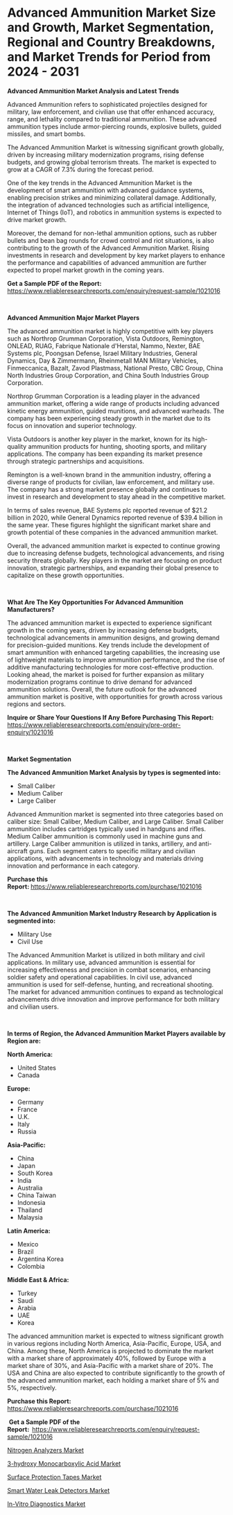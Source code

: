 <p><h1>Advanced Ammunition Market Size and Growth, Market Segmentation, Regional and Country Breakdowns, and Market Trends for Period from 2024 -  2031</h1></p><p><strong>Advanced Ammunition Market Analysis and Latest Trends</strong></p>
<p><p>Advanced Ammunition refers to sophisticated projectiles designed for military, law enforcement, and civilian use that offer enhanced accuracy, range, and lethality compared to traditional ammunition. These advanced ammunition types include armor-piercing rounds, explosive bullets, guided missiles, and smart bombs.</p><p>The Advanced Ammunition Market is witnessing significant growth globally, driven by increasing military modernization programs, rising defense budgets, and growing global terrorism threats. The market is expected to grow at a CAGR of 7.3% during the forecast period.</p><p>One of the key trends in the Advanced Ammunition Market is the development of smart ammunition with advanced guidance systems, enabling precision strikes and minimizing collateral damage. Additionally, the integration of advanced technologies such as artificial intelligence, Internet of Things (IoT), and robotics in ammunition systems is expected to drive market growth.</p><p>Moreover, the demand for non-lethal ammunition options, such as rubber bullets and bean bag rounds for crowd control and riot situations, is also contributing to the growth of the Advanced Ammunition Market. Rising investments in research and development by key market players to enhance the performance and capabilities of advanced ammunition are further expected to propel market growth in the coming years.</p></p>
<p><strong>Get a Sample PDF of the Report:&nbsp;</strong> <a href="https://www.reliableresearchreports.com/enquiry/request-sample/1021016">https://www.reliableresearchreports.com/enquiry/request-sample/1021016</a></p>
<p>&nbsp;</p>
<p><strong>Advanced Ammunition Major Market Players</strong></p>
<p><p>The advanced ammunition market is highly competitive with key players such as Northrop Grumman Corporation, Vista Outdoors, Remington, ONLEAD, RUAG, Fabrique Nationale d'Herstal, Nammo, Nexter, BAE Systems plc, Poongsan Defense, Israel Military Industries, General Dynamics, Day & Zimmermann, Rheinmetall MAN Military Vehicles, Finmeccanica, Bazalt, Zavod Plastmass, National Presto, CBC Group, China North Industries Group Corporation, and China South Industries Group Corporation.</p><p>Northrop Grumman Corporation is a leading player in the advanced ammunition market, offering a wide range of products including advanced kinetic energy ammunition, guided munitions, and advanced warheads. The company has been experiencing steady growth in the market due to its focus on innovation and superior technology.</p><p>Vista Outdoors is another key player in the market, known for its high-quality ammunition products for hunting, shooting sports, and military applications. The company has been expanding its market presence through strategic partnerships and acquisitions.</p><p>Remington is a well-known brand in the ammunition industry, offering a diverse range of products for civilian, law enforcement, and military use. The company has a strong market presence globally and continues to invest in research and development to stay ahead in the competitive market.</p><p>In terms of sales revenue, BAE Systems plc reported revenue of $21.2 billion in 2020, while General Dynamics reported revenue of $39.4 billion in the same year. These figures highlight the significant market share and growth potential of these companies in the advanced ammunition market.</p><p>Overall, the advanced ammunition market is expected to continue growing due to increasing defense budgets, technological advancements, and rising security threats globally. Key players in the market are focusing on product innovation, strategic partnerships, and expanding their global presence to capitalize on these growth opportunities.</p></p>
<p>&nbsp;</p>
<p><strong>What Are The Key Opportunities For Advanced Ammunition Manufacturers?</strong></p>
<p><p>The advanced ammunition market is expected to experience significant growth in the coming years, driven by increasing defense budgets, technological advancements in ammunition designs, and growing demand for precision-guided munitions. Key trends include the development of smart ammunition with enhanced targeting capabilities, the increasing use of lightweight materials to improve ammunition performance, and the rise of additive manufacturing technologies for more cost-effective production. Looking ahead, the market is poised for further expansion as military modernization programs continue to drive demand for advanced ammunition solutions. Overall, the future outlook for the advanced ammunition market is positive, with opportunities for growth across various regions and sectors.</p></p>
<p><strong>Inquire or Share Your Questions If Any Before Purchasing This Report:</strong> <a href="https://www.reliableresearchreports.com/enquiry/pre-order-enquiry/1021016">https://www.reliableresearchreports.com/enquiry/pre-order-enquiry/1021016</a></p>
<p>&nbsp;</p>
<p><strong>Market Segmentation</strong></p>
<p><strong>The Advanced Ammunition Market Analysis by types is segmented into:</strong></p>
<p><ul><li>Small Caliber</li><li>Medium Caliber</li><li>Large Caliber</li></ul></p>
<p><p>Advanced Ammunition market is segmented into three categories based on caliber size: Small Caliber, Medium Caliber, and Large Caliber. Small Caliber ammunition includes cartridges typically used in handguns and rifles. Medium Caliber ammunition is commonly used in machine guns and artillery. Large Caliber ammunition is utilized in tanks, artillery, and anti-aircraft guns. Each segment caters to specific military and civilian applications, with advancements in technology and materials driving innovation and performance in each category.</p></p>
<p><strong>Purchase this Report:&nbsp;</strong><a href="https://www.reliableresearchreports.com/purchase/1021016">https://www.reliableresearchreports.com/purchase/1021016</a></p>
<p>&nbsp;</p>
<p><strong>The Advanced Ammunition Market Industry Research by Application is segmented into:</strong></p>
<p><ul><li>Military Use</li><li>Civil Use</li></ul></p>
<p><p>The Advanced Ammunition Market is utilized in both military and civil applications. In military use, advanced ammunition is essential for increasing effectiveness and precision in combat scenarios, enhancing soldier safety and operational capabilities. In civil use, advanced ammunition is used for self-defense, hunting, and recreational shooting. The market for advanced ammunition continues to expand as technological advancements drive innovation and improve performance for both military and civilian users.</p></p>
<p>&nbsp;</p>
<p><strong>In terms of Region, the Advanced Ammunition Market Players available by Region are:</strong></p>
<p>
    <p> <strong> North America: </strong>
        <ul>
            <li>United States</li>
            <li>Canada</li>
        </ul>
        </p> 
    <p> <strong> Europe: </strong>
        <ul>
            <li>Germany</li>
            <li>France</li>
            <li>U.K.</li>
            <li>Italy</li>
            <li>Russia</li>
        </ul>
        </p> 
    <p> <strong> Asia-Pacific: </strong>
        <ul>
            <li>China</li>
            <li>Japan</li>
            <li>South Korea</li>
            <li>India</li>
            <li>Australia</li>
            <li>China Taiwan</li>
            <li>Indonesia</li>
            <li>Thailand</li>
            <li>Malaysia</li>
        </ul>
        </p> 
    <p> <strong> Latin America: </strong>
        <ul>
            <li>Mexico</li>
            <li>Brazil</li>
            <li>Argentina Korea</li>
            <li>Colombia</li>
        </ul>
        </p> 
    <p> <strong> Middle East & Africa: </strong>
        <ul>
            <li>Turkey</li>
            <li>Saudi</li>
            <li>Arabia</li>
            <li>UAE</li>
            <li>Korea</li>
        </ul>
    </p>
    </p>
<p><p>The advanced ammunition market is expected to witness significant growth in various regions including North America, Asia-Pacific, Europe, USA, and China. Among these, North America is projected to dominate the market with a market share of approximately 40%, followed by Europe with a market share of 30%, and Asia-Pacific with a market share of 20%. The USA and China are also expected to contribute significantly to the growth of the advanced ammunition market, each holding a market share of 5% and 5%, respectively.</p></p>
<p><strong>Purchase this Report: </strong><a href="https://www.reliableresearchreports.com/purchase/1021016">https://www.reliableresearchreports.com/purchase/1021016</a></p>
<p>&nbsp;<strong>Get a Sample PDF of the Report:&nbsp;&nbsp;</strong><a href="https://www.reliableresearchreports.com/enquiry/request-sample/1021016">https://www.reliableresearchreports.com/enquiry/request-sample/1021016</a></p>
<p><strong></strong></p>
<p><p><a href="https://medium.com/@madelynhowe_34212/nitrogen-analyzers-market-comprehensive-assessment-by-type-application-and-geography-9464c8872951">Nitrogen Analyzers Market</a></p><p><a href="https://issuu.com/reportprime-2/docs/3-hydroxy-monocarboxylic-acid-market-size-2030.ppt">3-hydroxy Monocarboxylic Acid Market</a></p><p><a href="https://github.com/provorikovar/Market-Research-Report-List-3/blob/main/surface-protection-tapes-market.md">Surface Protection Tapes Market</a></p><p><a href="https://medium.com/@madelynhowe_34212/smart-water-leak-detectors-market-research-report-its-history-and-forecast-2024-to-2031-9ac9213829b8">Smart Water Leak Detectors Market</a></p><p><a href="https://github.com/CliffMedina6/Market-Research-Report-List-3/blob/main/in-vitro-diagnostics-market.md">In-Vitro Diagnostics Market</a></p></p>
